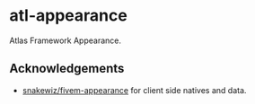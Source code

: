 # atl-appearance
Atlas Framework Appearance.

## Acknowledgements
- [snakewiz/fivem-appearance](https://github.com/pedr0fontoura/fivem-appearance) for client side natives and data.